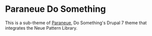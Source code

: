 # Paraneue Do Something
This is a sub-theme of [Paraneue](https://github.com/dosomething/paraneue/), Do Something's Drupal 7 theme that integrates the Neue Pattern Library.
